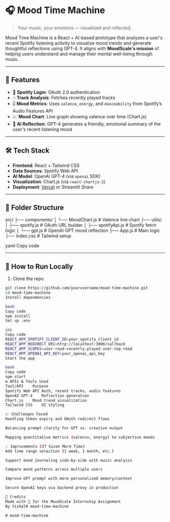 # 🎧 Mood Time Machine

> Your music, your emotions — visualized and reflected.

Mood Time Machine is a React + AI-based prototype that analyzes a user's recent Spotify listening activity to visualize mood trends and generate thoughtful reflections using GPT-4. It aligns with **MoodScale's mission** of helping users understand and manage their mental well-being through music.

---

## 📌 Features

- 🔐 **Spotify Login**: OAuth 2.0 authentication
- 🎶 **Track Analysis**: Fetches recently played tracks
- 🎚️ **Mood Metrics**: Uses `valence`, `energy`, and `danceability` from Spotify’s Audio Features API
- 📈 **Mood Chart**: Line graph showing valence over time (Chart.js)
- 🤖 **AI Reflection**: GPT-4 generates a friendly, emotional summary of the user's recent listening mood

---

## 🛠️ Tech Stack

- **Frontend**: React + Tailwind CSS
- **Data Sources**: Spotify Web API
- **AI Model**: OpenAI GPT-4 (via `openai` SDK)
- **Visualization**: Chart.js (via `react-chartjs-2`)
- **Deployment**: [Vercel](https://vercel.com/) or Streamlit Share

---

## 📂 Folder Structure

src/
├── components/
│ └── MoodChart.js # Valence line chart
├── utils/
│ ├── spotify.js # OAuth URL builder
│ ├── spotifyApi.js # Spotify fetch logic
│ └── gpt.js # OpenAI GPT mood reflection
├── App.js # Main logic
├── index.css # Tailwind setup

yaml
Copy code

---

## 🚀 How to Run Locally

1. Clone the repo  
```bash
git clone https://github.com/yourusername/mood-time-machine.git
cd mood-time-machine
Install dependencies

bash
Copy code
npm install
Set up .env

ini
Copy code
REACT_APP_SPOTIFY_CLIENT_ID=your_spotify_client_id
REACT_APP_REDIRECT_URI=http://localhost:3000/callback
REACT_APP_SCOPES=user-read-recently-played user-top-read
REACT_APP_OPENAI_API_KEY=your_openai_api_key
Start the app

bash
Copy code
npm start
⚙️ APIs & Tools Used
Tool/API	Purpose
Spotify Web API	Auth, recent tracks, audio features
OpenAI GPT-4	Reflection generation
Chart.js	Mood trend visualization
Tailwind CSS	UI styling

📈 Challenges Faced
Handling token expiry and OAuth redirect flows

Balancing prompt clarity for GPT vs. creative output

Mapping quantitative metrics (valence, energy) to subjective moods

💡 Improvements (If Given More Time)
Add time range selection (1 week, 1 month, etc.)

Support mood journaling side-by-side with music analysis

Compare mood patterns across multiple users

Improve GPT prompt with more personalized memory/context

Secure OpenAI keys via backend proxy in production

🤝 Credits
Made with 💙 for the MoodScale Internship Assignment
By Vishal#   m o o d - t i m e - m a c h i n e  
 #   m o o d - t i m e - m a c h i n e  
 